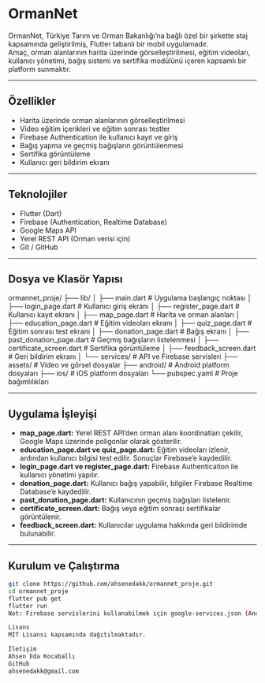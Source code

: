 # OrmanNet

OrmanNet, Türkiye Tarım ve Orman Bakanlığı’na bağlı özel bir şirkette staj kapsamında geliştirilmiş, Flutter tabanlı bir mobil uygulamadır.  
Amaç, orman alanlarının harita üzerinde görselleştirilmesi, eğitim videoları, kullanıcı yönetimi, bağış sistemi ve sertifika modülünü içeren kapsamlı bir platform sunmaktır.

---

## Özellikler

- Harita üzerinde orman alanlarının görselleştirilmesi  
- Video eğitim içerikleri ve eğitim sonrası testler  
- Firebase Authentication ile kullanıcı kayıt ve giriş  
- Bağış yapma ve geçmiş bağışların görüntülenmesi  
- Sertifika görüntüleme  
- Kullanıcı geri bildirim ekranı

---

## Teknolojiler

- Flutter (Dart)  
- Firebase (Authentication, Realtime Database)  
- Google Maps API  
- Yerel REST API (Orman verisi için)  
- Git / GitHub

---

## Dosya ve Klasör Yapısı

ormannet_proje/
├── lib/
│ ├── main.dart # Uygulama başlangıç noktası
│ ├── login_page.dart # Kullanıcı giriş ekranı
│ ├── register_page.dart # Kullanıcı kayıt ekranı
│ ├── map_page.dart # Harita ve orman alanları
│ ├── education_page.dart # Eğitim videoları ekranı
│ ├── quiz_page.dart # Eğitim sonrası test ekranı
│ ├── donation_page.dart # Bağış ekranı
│ ├── past_donation_page.dart # Geçmiş bağışların listelenmesi
│ ├── certificate_screen.dart # Sertifika görüntüleme
│ ├── feedback_screen.dart # Geri bildirim ekranı
│ └── services/ # API ve Firebase servisleri
├── assets/ # Video ve görsel dosyalar
├── android/ # Android platform dosyaları
├── ios/ # iOS platform dosyaları
└── pubspec.yaml # Proje bağımlılıkları



---

## Uygulama İşleyişi

- **map_page.dart:** Yerel REST API’den orman alanı koordinatları çekilir, Google Maps üzerinde poligonlar olarak gösterilir.  
- **education_page.dart ve quiz_page.dart:** Eğitim videoları izlenir, ardından kullanıcı bilgisi test edilir. Sonuçlar Firebase’e kaydedilir.  
- **login_page.dart ve register_page.dart:** Firebase Authentication ile kullanıcı yönetimi yapılır.  
- **donation_page.dart:** Kullanıcı bağış yapabilir, bilgiler Firebase Realtime Database’e kaydedilir.  
- **past_donation_page.dart:** Kullanıcının geçmiş bağışları listelenir.  
- **certificate_screen.dart:** Bağış veya eğitim sonrası sertifikalar görüntülenir.  
- **feedback_screen.dart:** Kullanıcılar uygulama hakkında geri bildirimde bulunabilir.

---

## Kurulum ve Çalıştırma

```bash
git clone https://github.com/ahsenedakk/ormannet_proje.git
cd ormannet_proje
flutter pub get
flutter run
Not: Firebase servislerini kullanabilmek için google-services.json (Android) ve GoogleService-Info.plist (iOS) dosyalarını ilgili platform klasörlerine yerleştirmeniz gerekmektedir.

Lisans
MIT Lisansı kapsamında dağıtılmaktadır.

İletişim
Ahsen Eda Kocaballı
GitHub
ahsenedakk@gmail.com


